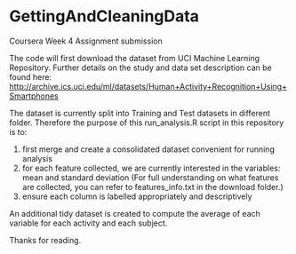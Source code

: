 # GettingAndCleaningData
Coursera Week 4 Assignment submission

The code will first download the dataset from UCI Machine Learning Repository. Further details on the study and data set description can be found here:
http://archive.ics.uci.edu/ml/datasets/Human+Activity+Recognition+Using+Smartphones

The dataset is currently split into Training and Test datasets in different folder. 
Therefore the purpose of this run_analysis.R script in this repository is to:
1) first merge and create a consolidated dataset convenient for running analysis
2) for each feature collected, we are currently interested in the variables: mean and standard deviation
  (For full understanding on what features are collected, you can refer to features_info.txt in the download folder.)
3) ensure each column is labelled appropriately and descriptively

An additional tidy dataset is created to compute the average of each variable for each activity and each subject.

Thanks for reading.
